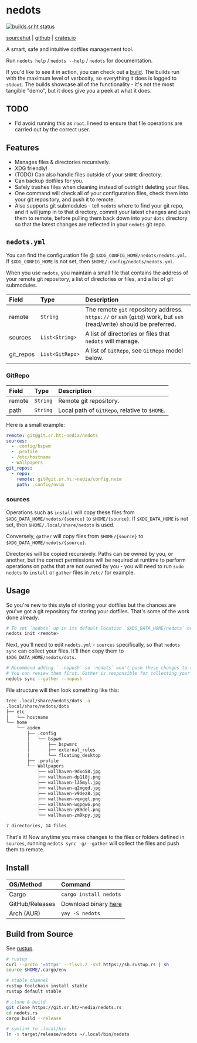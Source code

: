 # nedots

[![builds.sr.ht status](https://builds.sr.ht/~nedia.svg)](https://builds.sr.ht/~nedia?)

<!-- [![#lines](https://img.shields.io/tokei/lines/sr.ht/~nedia/nedots.rs?label=%23lines)](https://img.shields.io/tokei/lines/sr.ht/~nedia/nedots.rs?label=%23lines) -->

[sourcehut](https://git.sr.ht/~nedia/nedots.rs) | [github](https://github.com/aidenlangley/nedots.rs) | [crates.io](https://crates.io/crates/nedots)

A smart, safe and intuitive dotfiles management tool.

Run `nedots help` / `nedots --help` / `nedots` for documentation.

If you'd like to see it in action, you can check out a [build](https://builds.sr.ht/~nedia/job/916855).
The builds run with the maximum level of verbosity, so everything it does is
logged to `stdout`. The builds showcase all of the functionality - it's not the
most tangible "demo", but it does give you a peek at what it does.

## TODO

- I'd avoid running this as `root`. I need to ensure that file operations are
  carried out by the correct user.

## Features

- Manages files & directories recursively.
- XDG friendly!
- (TODO) Can also handle files outside of your `$HOME` directory.
- Can backup dotfiles for you.
- Safely trashes files when cleaning instead of outright deleting your files.
- One command will check all of your configuration files, check them into your
  git repository, and push it to remote.
- Also supports git submodules - tell `nedots` where to find your git repo, and
  it will jump in to that directory, commit your latest changes and push them to
  remote, before pulling them back down into your `dots` directory so that the
  latest changes are reflected in your `nedots` git repo.

## `nedots.yml`

You can find the configuration file @ `$XDG_CONFIG_HOME/nedots/nedots.yml`. If
`$XDG_CONFIG_HOME` is not set, then `$HOME/.config/nedots/nedots.yml`.

When you use `nedots`, you maintain a small file that contains the address of your
remote git repository, a list of directories or files, and a list of git submodules.

| Field     | Type            | Description                                                                                                         |
| :-------- | :-------------- | :------------------------------------------------------------------------------------------------------------------ |
| remote    | `String`        | The remote `git` repository address. `https://` or `ssh` (`git@`) work, but `ssh` (read/write) should be preferred. |
| sources   | `List<String>`  | A list of directories or files that `nedots` will manage.                                                           |
| git_repos | `List<GitRepo>` | A list of `GitRepo`, see `GitRepo` model below.                                                                     |

### GitRepo

| Field  | Type     | Description                                   |
| :----- | :------- | :-------------------------------------------- |
| remote | `String` | Remote git repository.                        |
| path   | `String` | Local path of `GitRepo`, relative to `$HOME`. |

Here is a small example:

```yml
remote: git@git.sr.ht:~nedia/nedots
sources:
  - .config/bspwm
  - .profile
  - /etc/hostname
  - Wallpapers
git_repos:
  - repo:
    remote: git@git.sr.ht:~nedia/config.nvim
    path: .config/nvim
```

### sources

Operations such as `install` will copy these files from `$XDG_DATA_HOME/nedots/{source}`
to `$HOME/{source}`. If `$XDG_DATA_HOME` is not set, then `$HOME/.local/share/nedots`
is used.

Conversely, `gather` will copy files from `$HOME/{source}` to `$XDG_DATA_HOME/nedots/{source}`.

Directories will be copied recursively. Paths can be owned by you, or another, but the correct
permissions will be required at runtime to perform operations on paths that are not owned by
you - you will need to run `sudo nedots` to `install` or `gather` files in `/etc/` for example.

## Usage

So you're new to this style of storing your dotfiles but the chances are you've
got a git repository for storing your dotfiles. That's some of the work done already.

```sh
# To set `nedots` up in its default location `$XDG_DATA_HOME/nedots` or `$HOME/.local/share/nedots`.
nedots init <remote>
```

Next, you'll need to edit `nedots.yml` - `sources` specifically, so that `nedots sync`
can collect your files. It'll then copy them to `$XDG_DATA_HOME/nedots/dots`.

```sh
# Recommend adding `--nopush` so `nedots` won't push these changes to remote.
# You can review them first. Gather is responsible for collecting your files.
nedots sync --gather --nopush
```

File structure will then look something like this:

```sh
tree .local/share/nedots/dots -a
.local/share/nedots/dots
├── etc
│   └── hostname
└── home
    └── aiden
        ├── .config
        │   └── bspwm
        │       ├── bspwmrc
        │       ├── external_rules
        │       └── floating_desktop
        ├── .profile
        └── Wallpapers
            ├── wallhaven-9dxo58.jpg
            ├── wallhaven-dp118j.png
            ├── wallhaven-l35myl.jpg
            ├── wallhaven-q2mgqd.jpg
            ├── wallhaven-v9dez8.jpg
            ├── wallhaven-vqxgql.png
            ├── wallhaven-wqpgw6.png
            ├── wallhaven-y89del.png
            └── wallhaven-zm9kpy.jpg

7 directories, 14 files
```

That's it! Now anytime you make changes to the files or folders defined in
`sources`, running `nedots sync -g/--gather` will collect the files and push
them to remote.

## Install

| OS/Method       | Command                                                                    |
| :-------------- | :------------------------------------------------------------------------- |
| Cargo           | `cargo install nedots`                                                     |
| GitHub/Releases | Download binary [here](https://github.com/aidenlangley/nedots.rs/releases) |
| Arch (AUR)      | `yay -S nedots`                                                            |

## Build from Source

See [rustup](https://rustup.rs/).

```sh
# rustup
curl --proto '=https' --tlsv1.2 -sSf https://sh.rustup.rs | sh
source $HOME/.cargo/env

# stable channel
rustup toolchain install stable
rustup default stable

# clone & build
git clone https://git.sr.ht/~nedia/nedots.rs
cd nedots.rs
cargo build --release

# symlink to .local/bin
ln -s target/release/nedots ~/.local/bin/nedots
```

